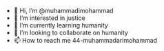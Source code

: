 - 👋 Hi, I’m @muhammadimohammad
- 👀 I’m interested in justice
- 🌱 I’m currently learning humanity
- 💞️ I’m looking to collaborate on humanity
- 📫 How to reach me 44-muhammadarimohammad

<!---
muhammadimohammad/muhammadimohammad is a ✨ special ✨ repository because its `README.md` (this file) appears on your GitHub profile.
You can click the Preview link to take a look at your changes.
--->
